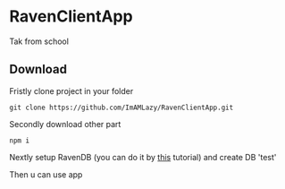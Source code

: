 # RavenClientApp
Tak from school


## Download
Fristly clone project in your folder
```
git clone https://github.com/ImAMLazy/RavenClientApp.git
```
Secondly download other part
```
npm i
```
Nextly setup RavenDB (you can do it by [this](https://github.com/ImAMLazy/RavenDB) tutorial) and create DB 'test'

Then u can use app
